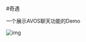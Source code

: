 #奇遇

一个展示AVOS聊天功能的Demo 

![img](https://github.com/lzwjava/Adventure/blob/master/readme/shot.png=360*640)

